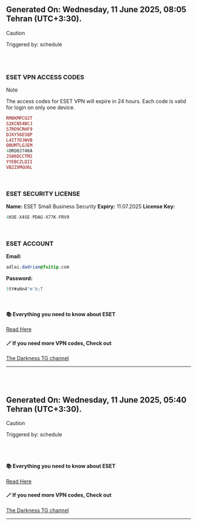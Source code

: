 ## Generated On: Wednesday, 11 June 2025, 08:05 Tehran (UTC+3:30).

> [!CAUTION]
> Triggered by: schedule

<br><br>

### ESET VPN ACCESS CODES

> [!NOTE]
> The access codes for ESET VPN will expire in 24 hours.
> Each code is valid for login on only one device.

```ruby
RM8KMPCO2T
S2KCN54BCJ
S7RO9CRHF9
DJXY56ESQP
L4IT7DJWVB
Q0UMTLGJEM
4ORO0J74KA
JS06DCCTM2
YYEBCZLQII
VB2ZXMGU6L
```

<br>

### ESET SECURITY LICENSE

**Name:** ESET Small Business Security
**Expiry:** 11.07.2025
**License Key:**

```POV-Ray SDL
4H3E-X4SE-PDAG-X77K-FRV9
```

<br>

### ESET ACCOUNT

**Email:**

```CSS
adlai.dadrian@fsitip.com
```

**Password:**

```POV-Ray SDL
5tY#aNn4"m'b;T
```

<br>

#### 📚 Everything you need to know about ESET

[Read Here](https://t.me/F_NiREvil/2113)

#### 🪄 If you need more VPN codes, Check out

[The Darkness TG channel](https://t.me/Eset_key_trial)

---

<br><br>

## Generated On: Wednesday, 11 June 2025, 05:40 Tehran (UTC+3:30).

> [!CAUTION]
> Triggered by: schedule

<br><br>

#### 📚 Everything you need to know about ESET

[Read Here](https://t.me/F_NiREvil/2113)

#### 🪄 If you need more VPN codes, Check out

[The Darkness TG channel](https://t.me/Eset_key_trial)

---

<br><br>

